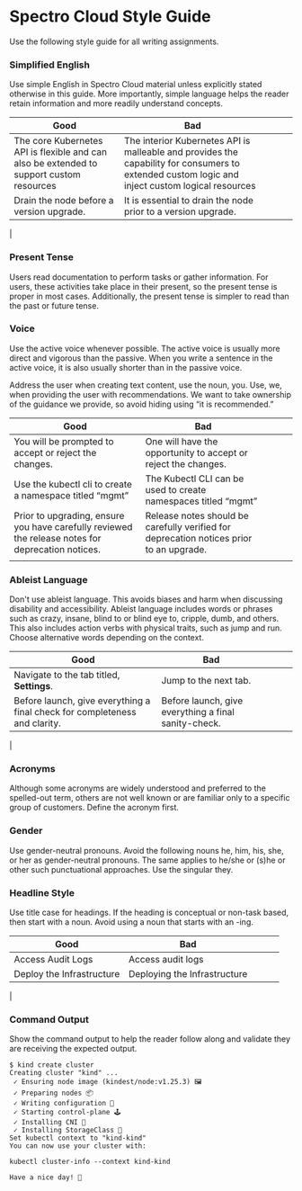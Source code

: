 # Spectro Cloud Style Guide

Use the following style guide for all writing assignments.

### Simplified English

Use simple English in Spectro Cloud material unless explicitly stated otherwise in this guide. 
More importantly, simple language helps the reader retain information and more readily understand concepts. 

| Good                                                                                              | Bad                                                                                     |   |   |   |
|---------------------------------------------------------------------------------------------------|-----------------------------------------------------------------------------------------|---|---|---|
| The core Kubernetes API is flexible and can also be extended to support custom resources                                           | The interior Kubernetes API is malleable and provides the capability for consumers to extended custom logic and inject custom logical resources                          |   |   |   |
| Drain the node before a version upgrade. | It is essential to drain the node prior to a version upgrade. |   |   |  |
|   


### Present Tense

Users read documentation to perform tasks or gather information. For users, these activities take place in their present, so the present tense is proper in most cases. Additionally, the present tense is simpler to read than the past or future tense.

### Voice

Use the active voice whenever possible. The active voice is usually more direct and vigorous than the passive. When you write a sentence in the active voice, it is also usually shorter than in the passive voice. 

Address the user when creating text content, use the noun, you. Use, we, when providing the user with recommendations. We want to take ownership of the guidance we provide, so avoid hiding using “it is recommended.”

| Good                                                                                              | Bad                                                                                     |   |   |   |
|---------------------------------------------------------------------------------------------------|-----------------------------------------------------------------------------------------|---|---|---|
| You will be prompted to accept or reject the changes.                                          | One will have the opportunity to accept or reject the changes.                          |   |   |   |
| Use the kubectl cli to create a namespace titled “mgmt”                                           | The Kubectl CLI can be used to create namespaces titled “mgmt”                          |   |   |   |
| Prior to upgrading, ensure you have carefully reviewed the release notes for deprecation notices. | Release notes should be carefully verified for deprecation notices prior to an upgrade. |   |   |   |
|                                                                                                   |                                                                                         |   |   |   |


### Ableist Language

Don't use ableist language. This avoids biases and harm when discussing disability and accessibility. Ableist language includes words or phrases such as crazy, insane, blind to or blind eye to, cripple, dumb, and others. This also includes action verbs with physical traits, such as jump and run. Choose alternative words depending on the context.

| Good                                                                                              | Bad                                                                                     |   |   |   |
|---------------------------------------------------------------------------------------------------|-----------------------------------------------------------------------------------------|---|---|---|
| Navigate to the tab titled, **Settings**.                                           | Jump to the next tab.                          |   |   |   |
| Before launch, give everything a final check for completeness and clarity. | Before launch, give everything a final sanity-check. |   |   |   |
|


### Acronyms

Although some acronyms are widely understood and preferred to the spelled-out term, others are not well known or are familiar only to a specific group of customers. Define the acronym first. 

### Gender

Use gender-neutral pronouns. Avoid the following nouns he, him, his, she, or her as gender-neutral pronouns. The same applies to he/she or (s)he or other such punctuational approaches. Use the singular they.

### Headline Style

Use title case for headings.  If the heading is conceptual or non-task based, then start with a noun. Avoid using a noun that starts with an -ing.

| Good                                                                                              | Bad                                                                                     |   |   |   |
|---------------------------------------------------------------------------------------------------|-----------------------------------------------------------------------------------------|---|---|---|
| Access Audit Logs                                           | Access audit logs                          |   |   |   |
| Deploy the Infrastructure | Deploying the Infrastructure |   |   |   |
| 


### Command Output

Show the command output to help the reader follow along and validate they are receiving the expected output.

```
$ kind create cluster
Creating cluster "kind" ...
 ✓ Ensuring node image (kindest/node:v1.25.3) 🖼
 ✓ Preparing nodes 📦
 ✓ Writing configuration 📜
 ✓ Starting control-plane 🕹️
 ✓ Installing CNI 🔌
 ✓ Installing StorageClass 💾
Set kubectl context to "kind-kind"
You can now use your cluster with:

kubectl cluster-info --context kind-kind

Have a nice day! 👋
```